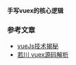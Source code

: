 #### 手写vuex的核心逻辑
### 参考文章
- [vueJs技术揭秘](https://ustbhuangyi.github.io/vue-analysis/v2/vuex/)
- [若川 vuex源码解析](https://juejin.cn/post/6844904001192853511)